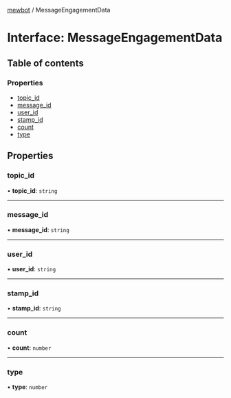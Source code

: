[mewbot](../README.md) / MessageEngagementData

# Interface: MessageEngagementData

## Table of contents

### Properties

- [topic\_id](MessageEngagementData.md#topic_id)
- [message\_id](MessageEngagementData.md#message_id)
- [user\_id](MessageEngagementData.md#user_id)
- [stamp\_id](MessageEngagementData.md#stamp_id)
- [count](MessageEngagementData.md#count)
- [type](MessageEngagementData.md#type)

## Properties

### topic\_id

• **topic\_id**: `string`

___

### message\_id

• **message\_id**: `string`

___

### user\_id

• **user\_id**: `string`

___

### stamp\_id

• **stamp\_id**: `string`

___

### count

• **count**: `number`

___

### type

• **type**: `number`
